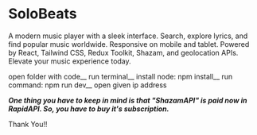 # SoloBeats
A modern music player with a sleek interface. Search, explore lyrics, and find popular music worldwide. Responsive on mobile and tablet. Powered by React, Tailwind CSS, Redux Toolkit, Shazam, and geolocation APIs. Elevate your music experience today.

open folder with code__
run terminal__
install node: npm install__
run command: npm run dev__
open given ip address

***One thing you have to keep in mind is that "ShazamAPI" is paid now in RapidAPI. So, you have to buy it's subscription.***

Thank You!!
